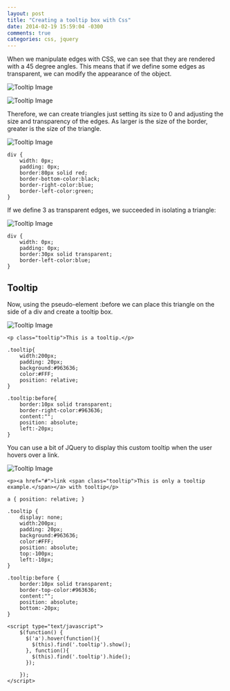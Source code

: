 ```yaml
---
layout: post
title: "Creating a tooltip box with Css"
date: 2014-02-19 15:59:04 -0300
comments: true
categories: css, jquery
---
```


When we manipulate edges with CSS, we can see that they are rendered with a 45 degree angles. This means that if we define some edges as transparent, we can modify the appearance of the object.

![Tooltip Image](/images/posts/tooltip1.png)

![Tooltip Image](/images/posts/tooltip2.png)

Therefore, we can create triangles just setting its size to 0 and adjusting the size and transparency of the edges. As larger is the size of the border, greater is the size of the triangle.

![Tooltip Image](/images/posts/tooltip3.png)

```
div {
    width: 0px;
    padding: 0px;
    border:80px solid red;
    border-bottom-color:black;
    border-right-color:blue;
    border-left-color:green;
}
```

If we define 3 as transparent edges, we succeeded in isolating a triangle:

![Tooltip Image](/images/posts/tooltip4.png)

```
div {
    width: 0px;
    padding: 0px;
    border:30px solid transparent;
    border-left-color:blue;
}
```
## Tooltip

Now, using the pseudo-element :before we can place this triangle on the side of a div and create a tooltip box.

![Tooltip Image](/images/posts/tooltip5.png)

```
<p class="tooltip">This is a tooltip.</p>
```

```
.tooltip{
    width:200px;
    padding: 20px;
    background:#963636;
    color:#FFF;
    position: relative;
}

.tooltip:before{
    border:10px solid transparent;
    border-right-color:#963636;
    content:"";
    position: absolute;
    left:-20px;
}
```

You can use a bit of JQuery to display this custom tooltip when the user hovers over a link.

![Tooltip Image](/images/posts/tooltip6.png)

```
<p><a href="#">link <span class="tooltip">This is only a tooltip example.</span></a> with tooltip</p>
```

```
a { position: relative; }

.tooltip {
    display: none;
    width:200px;
    padding: 20px;
    background:#963636;
    color:#FFF;
    position: absolute;
    top:-100px;
    left:-10px;
}

.tooltip:before {
    border:10px solid transparent;
    border-top-color:#963636;
    content:"";
    position: absolute;
    bottom:-20px;
}
```

```
<script type="text/javascript">
    $(function() {
      $('a').hover(function(){
        $(this).find('.tooltip').show();
      }, function(){
        $(this).find('.tooltip').hide();
      });

    });
</script>
```